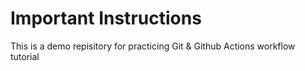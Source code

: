 # Important Instructions 

This is a demo repisitory for practicing Git & Github Actions workflow tutorial
